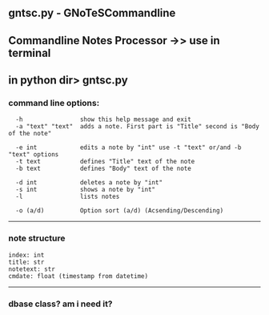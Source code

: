 ## gntsc.py - GNoTeSCommandline
## Commandline Notes Processor ->> use in terminal
## in python dir> gntsc.py
### command line options:
```
  -h                show this help message and exit
  -a "text" "text"  adds a note. First part is "Title" second is "Body of the note"

  -e int            edits a note by "int" use -t "text" or/and -b "text" options
  -t text           defines "Title" text of the note
  -b text           defines "Body" text of the note

  -d int            deletes a note by "int"
  -s int            shows a note by "int"
  -l                lists notes

  -o (a/d)          Option sort (a/d) (Acsending/Descending)
```
___
### note structure
    index: int
    title: str
    notetext: str
    cmdate: float (timestamp from datetime)
___
### dbase class? am i need it?

